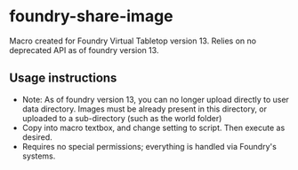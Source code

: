 # foundry-share-image

Macro created for Foundry Virtual Tabletop version 13. Relies on no deprecated API as of foundry version 13.

## Usage instructions
- Note: As of foundry version 13, you can no longer upload directly to user data directory. Images must be already present in this directory, or uploaded to a sub-directory (such as the world folder)
- Copy into macro textbox, and change setting to script. Then execute as desired.
- Requires no special permissions; everything is handled via Foundry's systems.
